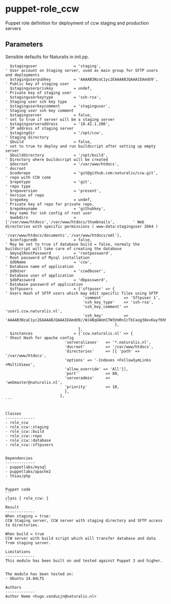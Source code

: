 puppet-role_ccw
===================

Puppet role definition for deployment of ccw staging and production servers

Parameters
-------------
Sensible defaults for Naturalis in init.pp.

````
  $staginguser                = 'staging',                              ' User account on Staging server, used as main group for SFTP users and deployments
  $staginguserpubkey          = 'AAAAB3NzaC1yc2EAAAABJQAAAIEAmdU9',     ' Public key of staging user
  $staginguserprivkey         = undef,                                  ' Private key of staging user
  $staginguserkeytype         = 'ssh-rsa',                              ' Staging user ssh key type
  $staginguserkeycomment      = 'staginguser',                          ' Staging user ssh key comment
  $stagingserver              = false,                                  ' set to true if server will be a staging server
  $stagingserveraddress       = '10.42.1.200',                          ' IP address of staging server
  $stagingdir                 = '/opt/ccw',                             ' Staging directory
  $build                      = false,                                  ' set to true to deploy and run buildscript after setting up empty server
  $builddirectory             = '/opt/build',                           ' Directory where buildscript will be created
  $docroot                    = '/var/www/htdocs',                      ' docroot
  $coderepo                   = 'git@github.com:naturalis/ccw.git',     ' repo with CCW code
  $repotype                   = 'git',                                  ' repo type
  $repoversion                = 'present',                              ' Version of repo
  $repokey                    = undef,                                  ' Private key of repo for private repo. 
  $repokeyname                = 'githubkey',                            ' Key name for ssh config of root user
  $webdirs                    = ['/var/www/htdocs','/var/www/htdocs/thumbnails',        ' Web directories with specific permissions ( www-data:staginguser 2664 )
                                '/var/www/htdocs/documents','/var/www/htdocs/xml'],
  $configuredb                = false,                                  ' May be set to true if database build = false, normaly the buildscript will take care of creating the database
  $mysqlRootPassword          = 'rootpassword',                         ' Root password of Mysql installation
  $dbName                     = 'ccw',                                  ' Database name of application
  $dbUser                     = 'ccwdbuser',                            ' Database user of application
  $dbPassword                 = 'dbpassword',                           ' Database password of application
  $sftpusers                  = {'sftpuser' => {                        ' Users Hash of SFTP users which may edit specific files using SFTP
                                  'comment'         => 'Sftpuser 1',
                                  'ssh_key_type'    => 'ssh-rsa',
                                  'ssh_key_comment' => 'user1.ccw.naturalis.nl',
                                  'ssh_key'         => 'AAAAB3NzaC1yc2EAAAABJQAAAIEAmdU9//WJ4BqGWoH1TW3VmRnIcTbCaog38evKayf6hNe/jBuLRU9/MjDLsd3CfiLXVMKmMPOaGiovXQ5r4R0sSq9GknZU+SBB1oYLQUDi/+XseJG1dnTucDQ/Gz5gyV1QvWf86aaT7169qRCy7iWRIoRYaua/R3HIpWMXrNlzL/0=',
                                                },
                                },
  $instances                  = {'ccw.naturalis.nl' => {                ' Vhost Hash for apache config
                          'serveraliases'   => '*.naturalis.nl',
                          'docroot'         => '/var/www/htdocs',
                          'directories'     => [{ 'path' => '/var/www/htdocs',
                          'options' => '-Indexes +FollowSymLinks +MultiViews',
                          'allow_override' => 'All'}],
                          'port'            => 80,
                          'serveradmin'     => 'webmaster@naturalis.nl',
                          'priority'        => 10,
                          },
                        },
```


Classes
-------------
- role_ccw
- role_ccw::staging
- role_ccw::build
- role_ccw::repo
- role_ccw::database
- role_ccw::sftpusers


Dependencies
-------------
- puppetlabs/mysql
- puppetlabs/apache2
- thias/php


Puppet code
```
class { role_ccw: }
```
Result
-------------
When staging = true: 
CCW Staging server, CCW server with staging directory and SFTP access to directories.

When build = true
CCW server with build script which will transfer database and data from staging server. 

Limitations
-------------
This module has been built on and tested against Puppet 3 and higher.


The module has been tested on:
- Ubuntu 14.04LTS

Authors
-------------
Author Name <hugo.vanduijn@naturalis.nl>

